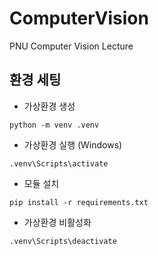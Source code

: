 # ComputerVision

PNU Computer Vision Lecture

## 환경 세팅

- 가상환경 생성

```
python -m venv .venv
```

- 가상환경 실행 (Windows)

```shell
.venv\Scripts\activate
```

- 모듈 설치

```shell
pip install -r requirements.txt
```

- 가상환경 비활성화

```
.venv\Scripts\deactivate
```
